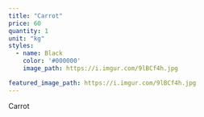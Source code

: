 ```yaml
---
title: "Carrot"
price: 60
quantity: 1
unit: "kg"
styles:
  - name: Black
    color: '#000000'
    image_path: https://i.imgur.com/9lBCf4h.jpg

featured_image_path: https://i.imgur.com/9lBCf4h.jpg
---
```

<p>Carrot</p>